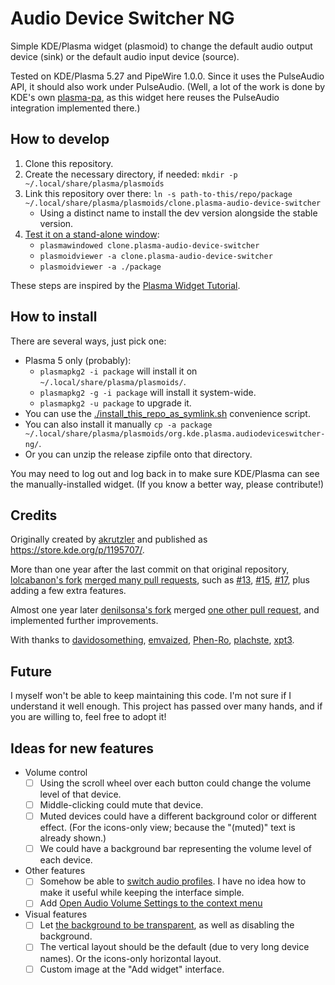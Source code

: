 # Audio Device Switcher NG

Simple KDE/Plasma widget (plasmoid) to change the default audio output device (sink) or the default audio input device (source).

Tested on KDE/Plasma 5.27 and PipeWire 1.0.0. Since it uses the PulseAudio API, it should also work under PulseAudio. (Well, a lot of the work is done by KDE's own [plasma-pa](https://invent.kde.org/plasma/plasma-pa), as this widget here reuses the PulseAudio integration implemented there.)

## How to develop

1. Clone this repository.
2. Create the necessary directory, if needed: `mkdir -p ~/.local/share/plasma/plasmoids`
3. Link this repository over there: `ln -s path-to-this/repo/package ~/.local/share/plasma/plasmoids/clone.plasma-audio-device-switcher`
    * Using a distinct name to install the dev version alongside the stable version.
4. [Test it on a stand-alone window](https://develop.kde.org/docs/plasma/widget/testing/):
    * `plasmawindowed clone.plasma-audio-device-switcher`
    * `plasmoidviewer -a clone.plasma-audio-device-switcher`
    * `plasmoidviewer -a ./package`

These steps are inspired by the [Plasma Widget Tutorial](https://develop.kde.org/docs/plasma/widget/).

## How to install

There are several ways, just pick one:

* Plasma 5 only (probably):
    * `plasmapkg2 -i package` will install it on `~/.local/share/plasma/plasmoids/`.
    * `plasmapkg2 -g -i package` will install it system-wide.
    * `plasmapkg2 -u package` to upgrade it.
* You can use the [./install_this_repo_as_symlink.sh](./install_this_repo_as_symlink.sh) convenience script.
* You can also install it manually `cp -a package ~/.local/share/plasma/plasmoids/org.kde.plasma.audiodeviceswitcher-ng/`.
* Or you can unzip the release zipfile onto that directory.

You may need to log out and log back in to make sure KDE/Plasma can see the manually-installed widget. (If you know a better way, please contribute!)

## Credits

Originally created by [akrutzler](https://github.com/akrutzler/plasma-audio-device-switcher) and published as <https://store.kde.org/p/1195707/>.

More than one year after the last commit on that original repository, [lolcabanon's fork](https://github.com/lolcabanon/plasma-audio-device-switcher) [merged many pull requests](https://github.com/lolcabanon/plasma-audio-device-switcher/commit/2cda18ad121d11f17dbc4bb52cce229162a40d83), such as [#13](https://github.com/akrutzler/plasma-audio-device-switcher/pull/13), [#15](https://github.com/akrutzler/plasma-audio-device-switcher/pull/15), [#17](https://github.com/akrutzler/plasma-audio-device-switcher/pull/17), plus adding a few extra features.

Almost one year later [denilsonsa's fork](https://github.com/denilsonsa/plasma-audio-device-switcher) merged [one other pull request](https://github.com/akrutzler/plasma-audio-device-switcher/pull/13), and implemented further improvements.

With thanks to
[davidosomething](https://github.com/davidosomething/plasma-audio-device-switcher/commit/53b387127763f3780215c90371d5de3c01fefe7d),
[emvaized](https://github.com/emvaized/plasma-audio-device-switcher/commit/8498d7ab7e2d6b3e88f14d811084ad06b911282f),
[Phen-Ro](https://github.com/Phen-Ro/plasma-audio-device-switcher/commit/788e4376ba2e723d65a812ef90e21ef93fde9c33),
[plachste](https://github.com/plachste/plasma-audio-device-switcher/commit/97c17a4b845197cb8276e2698c131a3bea268d10),
[xpt3](https://github.com/xpt3/plasma-audio-device-switcher/commit/09b32256baaf9b1af7a1d67f6bbf65433a9696bb).

## Future

I myself won't be able to keep maintaining this code. I'm not sure if I understand it well enough. This project has passed over many hands, and if you are willing to, feel free to adopt it!

## Ideas for new features

* Volume control
    * [ ] Using the scroll wheel over each button could change the volume level of that device.
    * [ ] Middle-clicking could mute that device.
    * [ ] Muted devices could have a different background color or different effect. (For the icons-only view; because the "(muted)" text is already shown.)
    * [ ] We could have a background bar representing the volume level of each device.
* Other features
    * [ ] Somehow be able to [switch audio profiles](https://github.com/akrutzler/plasma-audio-device-switcher/issues/9). I have no idea how to make it useful while keeping the interface simple.
    * [ ] Add [Open Audio Volume Settings to the context menu](https://github.com/akrutzler/plasma-audio-device-switcher/issues/6)
* Visual features
    * [ ] Let [the background to be transparent](https://github.com/akrutzler/plasma-audio-device-switcher/issues/8), as well as disabling the background.
    * [ ] The vertical layout should be the default (due to very long device names). Or the icons-only horizontal layout.
    * [ ] Custom image at the "Add widget" interface.
